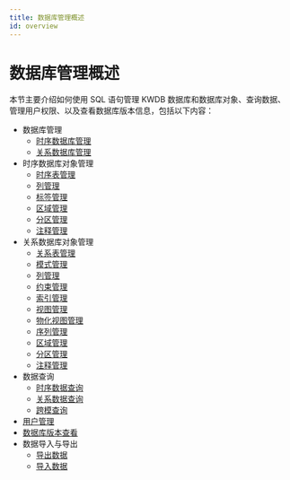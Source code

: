 ```yaml
---
title: 数据库管理概述
id: overview
---
```


# 数据库管理概述

本节主要介绍如何使用 SQL 语句管理 KWDB 数据库和数据库对象、查询数据、管理用户权限、以及查看数据库版本信息，包括以下内容：

- 数据库管理
  - [时序数据库管理](./db-mgmt/db-mgmt-ts.md)
  - [关系数据库管理](./db-mgmt/db-mgmt-relational.md)
- 时序数据库对象管理
  - [时序表管理](./db-object-mgmt/ts-db/table-mgmt-ts.md)
  - [列管理](./db-object-mgmt/ts-db/column-mgmt-ts.md)
  - [标签管理](./db-object-mgmt/ts-db/label-mgmt-ts.md)
  - [区域管理](./db-object-mgmt/ts-db/zone-mgmt-ts.md)
  - [分区管理](./db-object-mgmt/ts-db/range-mgmt-ts.md)
  - [注释管理](./db-object-mgmt/ts-db/comment-mgmt-ts.md)
- 关系数据库对象管理
  - [关系表管理](./db-object-mgmt/relational-db/table-mgmt-relational.md)
  - [模式管理](./db-object-mgmt/relational-db/schema-mgmt-relational.md)
  - [列管理](./db-object-mgmt/relational-db/column-mgmt-relational.md)
  - [约束管理](./db-object-mgmt/relational-db/constraint-mgmt-relational.md)
  - [索引管理](./db-object-mgmt/relational-db/index-mgmt-relational.md)
  - [视图管理](./db-object-mgmt/relational-db/view-mgmt-relational.md)
  - [物化视图管理](./db-object-mgmt/relational-db/materialized-view-mgmt-relational.md)
  - [序列管理](./db-object-mgmt/relational-db/sequence-mgmt-relational.md)
  - [区域管理](./db-object-mgmt/relational-db/zone-mgmt-relational.md)
  - [分区管理](./db-object-mgmt/relational-db/range-mgmt-relational.md)
  - [注释管理](./db-object-mgmt/relational-db/comment-mgmt-relational.md)
- 数据查询
  - [时序数据查询](./data-query/ts-data-query.md)
  - [关系数据查询](./data-query/relational-data-query.md)
  - [跨模查询](./data-query/data-query.md)
- [用户管理](./user-mgmt.md)
- [数据库版本查看](./check-db-version.md)
- 数据导入与导出
  - [导出数据](./import-export-data/export-data.md)
  - [导入数据](./import-export-data/import-data.md)
